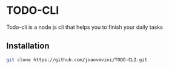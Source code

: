 # TODO-CLI

Todo-cli is a node js cli that helps you to finish your daily tasks

## Installation

```bash
git clone https://github.com/joaovmvini/TODO-CLI.git
```
